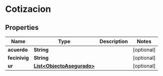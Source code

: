 
# Cotizacion

## Properties
Name | Type | Description | Notes
------------ | ------------- | ------------- | -------------
**acuerdo** | **String** |  |  [optional]
**fecinivig** | **String** |  |  [optional]
**ur** | [**List&lt;ObjectoAsegurado&gt;**](ObjectoAsegurado.md) |  |  [optional]



